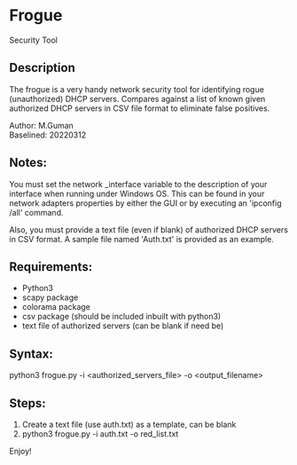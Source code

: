 # Frogue
Security Tool

Description
-----------
The frogue is a very handy network security tool for identifying rogue
(unauthorized) DHCP servers. Compares against a list of known given
authorized DHCP servers in CSV file format to eliminate false positives.

Author:    M.Guman  
Baselined: 20220312

Notes:
------
You must set the network _interface variable to the description of your 
interface when running under Windows OS. This can be found in your
network adapters properties by either the GUI or by executing an
'ipconfig /all' command.

Also, you must provide a text file (even if blank) of authorized
DHCP servers in CSV format.  A sample file named 'Auth.txt' is 
provided as an example. 



Requirements:
-------------
- Python3
- scapy package 
- colorama package
- csv package (should be included inbuilt with python3)
- text file of authorized servers (can be blank if need be)
          

Syntax:
------- 
python3 frogue.py -i <authorized_servers_file> -o <output_filename>



Steps:
------
1) Create a text file (use auth.txt) as a template, can be blank
2) python3 frogue.py -i auth.txt -o red_list.txt


Enjoy!

